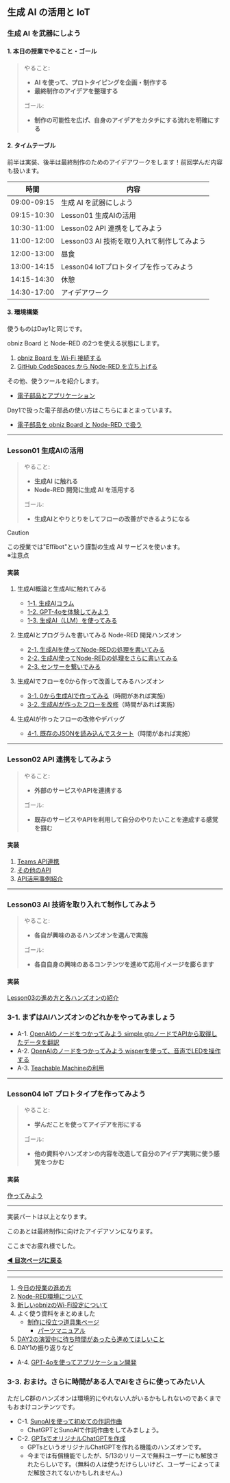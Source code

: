 
## 生成 AI の活用と IoT

### 生成 AI を武器にしよう

#### 1. 本日の授業でやること・ゴール  

> やること:
> - **AI を使って、プロトタイピングを企画・制作する**
> - **最終制作のアイデアを整理する**
>   
> ゴール:
> - **制作の可能性を広げ、自身のアイデアをカタチにする流れを明確にする**

#### 2. タイムテーブル 
  前半は実装、後半は最終制作のためのアイデアワークをします！前回学んだ内容も扱います。
    
  | 時間        | 内容                                       |
  |-------------|--------------------------------------------|
  | 09:00-09:15 | 生成 AI を武器にしよう |
  | 09:15-10:30 | Lesson01 生成AIの活用 | 
  | 10:30-11:00 | Lesson02 API 連携をしてみよう | 
  | 11:00-12:00 | Lesson03 AI 技術を取り入れて制作してみよう | 
  | 12:00-13:00 | 昼食 | 
  | 13:00-14:15 | Lesson04 IoTプロトタイプを作ってみよう |
  | 14:15-14:30 | 休憩 | 
  | 14:30-17:00 | アイデアワーク | 

#### 3. 環境構築 

使うものはDay1と同じです。

obniz Board と Node-RED の2つを使える状態にします。  
1. [obniz Board を Wi-Fi 接続する](./lesson00-overview/02_env.md) 
2. [GitHub CodeSpaces から Node-RED を立ち上げる](./lesson00-overview/02_env.md)

その他、使うツールを紹介します。  
- [電子部品とアプリケーション](./lesson00-overview/00_tools.md)
  
Day1で扱った電子部品の使い方はこちらにまとまっています。
- [電子部品を obniz Board と Node-RED で扱う](https://zenn.dev/protoout/books/07_node-red-obniz)

----  

### Lesson01 生成AIの活用  

> やること:
> - **生成AI に触れる**
> - **Node-RED 開発に生成 AI を活用する**
>   
> ゴール:
> - **生成AIとやりとりをしてフローの改善ができるようになる**

> [!CAUTION]
> この授業では"Effibot"という謹製の生成 AI サービスを使います。  
> ※注意点

#### 実装

1. 生成AI概論と生成AIに触れてみる
    - [1-1. 生成AIコラム](./lesson01-generative-ai/01_1_overview.md)
    - [1-2. GPT-4oを体験してみよう](./lesson01-generative-ai/01_2_gpt4o-touch.md)
    - [1-3. 生成AI（LLM）を使ってみる](./lesson01-generative-ai/01_3_start-llm.md)

2. 生成AIとプログラムを書いてみる Node-RED 開発ハンズオン
    - [2-1. 生成AIを使ってNode-REDの処理を書いてみる](./lesson01-generative-ai/02_1_make-node-red-flow.md)
    - [2-2. 生成AI使ってNode-REDの処理をさらに書いてみる](./lesson01-generative-ai/02_2_update-node-red-flow.md)
    - [2-3. センサーを繋いでみる](./lesson01-generative-ai/02_3_sensor.md)

3. 生成AIでフローを0から作って改善してみるハンズオン
    - [3-1. 0から生成AIで作ってみる](./lesson01-generative-ai/03_1_zero1.md)（時間があれば実施）
    - [3-2. 生成AIが作ったフローを改修](./lesson01-generative-ai/03_2_one2.md)（時間があれば実施）

4. 生成AIが作ったフローの改修やデバッグ
    - [4-1. 既存のJSONを読み込んでスタート](./lesson01-generative-ai/04_1_ten99.md)（時間があれば実施）

----  

### Lesson02 API 連携をしてみよう

> やること:
> - **外部のサービスやAPIを連携する**
>
> ゴール:
> - **既存のサービスやAPIを利用して自分のやりたいことを達成する感覚を掴む**

#### 実装

1. [Teams API連携](./lesson02-api/01_teams.md)
2. [その他のAPI](./lesson02-api/02_nasa.md)
3. [API活用事例紹介](./lesson02-api/03_api-use-case.md)

----  

### Lesson03 AI 技術を取り入れて制作してみよう

> やること:
> - **各自が興味のあるハンズオンを選んで実施**
>   
> ゴール: 
> - **各自自身の興味のあるコンテンツを進めて応用イメージを膨らます**

#### 実装

[Lesson03の進め方と各ハンズオンの紹介](./lesson03-handson/readme.md)

### 3-1. まずはAIハンズオンのどれかをやってみましょう

- A-1. [OpenAIのノードをつかってみよう simple gtpノードでAPIから取得したデータを翻訳](./lesson03-handson/A-1_openai-node-gtp.md)
- A-2. [OpenAIのノードをつかってみよう wisperを使って、音声でLEDを操作する](./lesson03-handson/A-2_openai-node-wisper.md)
- A-3. [Teachable Machineの利用](./lesson03-handson/A-3_teachable-machine.md)


----  

### Lesson04 IoT プロトタイプを作ってみよう

> やること:
> - **学んだことを使ってアイデアを形にする**
>   
> ゴール: 
> - **他の資料やハンズオンの内容を改造して自分のアイデア実現に使う感覚をつかむ**

#### 実装

[作ってみよう](./lesson04-prototyping/01_prototyping.md)



----

実装パートは以上となります。

このあとは最終制作に向けたアイデアソンになります。

ここまでお疲れ様でした。

**[◀ 目次ページに戻る](./readme.md)**

----  
----  

1. [今日の授業の進め方](./day2-overview.md)
2. [Node-RED環境について](./env.md)
3. [新しいobnizのWi-Fi設定について](./obniz-wifi.md)
4. よく使う資料をまとめました
    - [制作に役立つ道具集ページ](../../tools/)
        - [パーツマニュアル](../../tools/parts-manual)
5. [DAY2の演習中に待ち時間があったら進めてほしいこと](../day2-sukima.md)
6. DAY1の振り返りなど

- A-4. [GPT-4oを使ってアプリケーション開発](./lesson03-handson/A-4_gpt4o.md)


### 3-3. おまけ。さらに時間がある人でAIをさらに使ってみたい人

ただしC群のハンズオンは環境的にやれない人がいるかもしれないのであくまでもおまけコンテンツです。
- C-1. [SunoAIを使って初めての作詞作曲](https://note.com/n0bisuke/n/n0f1d5a2a6c8f)
    - ChatGPTとSunoAIで作詞作曲をしてみましょう。
- C-2. [GPTsでオリジナルChatGPTを作成](https://zenn.dev/n0bisuke/books/gpts-handson-book/viewer/1-2_what-is-gpt)
    - GPTsというオリジナルChatGPTを作れる機能のハンズオンです。
    - 今までは有償機能でしたが、5/13のリリースで無料ユーザーにも解放されたらしいです。（無料の人は使うだけらしいけど、ユーザーによってまだ解放されてないかもしれません。）
